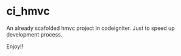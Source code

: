 # ci_hmvc
An already scafolded hmvc project in codeigniter. Just to speed up development process.

Enjoy!!
